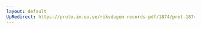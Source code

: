```yaml
---
layout: default
UpRedirect: https://pruto.im.uu.se/riksdagen-records-pdf/1874/prot-1874--ak--328/prot-1874--ak--328_036.pdf
---
```

